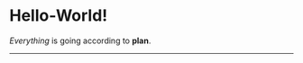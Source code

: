# Hello-World!
 *Everything* is going according to **plan**.
*********************************************
